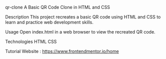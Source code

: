 qr-clone
A Basic QR Code Clone in HTML and CSS

Description
This project recreates a basic QR code using HTML and CSS to learn and practice web development skills.

Usage
Open index.html in a web browser to view the recreated QR code.

Technologies
HTML
CSS

Tutorial Website : https://www.frontendmentor.io/home
